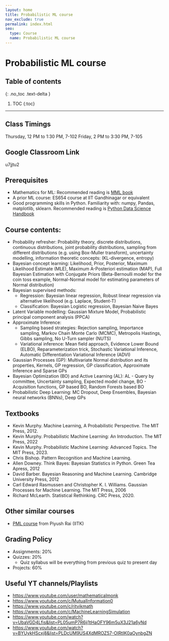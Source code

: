 ```yaml
---
layout: home
title: Probabilistic ML course 
nav_exclude: true
permalink: index.html
seo:
  type: Course
  name: Probabilistic ML course 
---
```


# Probabilistic ML course 

## Table of contents
{: .no_toc .text-delta }

1. TOC
{:toc}

---

## Class Timings
Thursday, 12 PM to 1:30 PM, 7-102
Friday, 2 PM to 3:30 PM, 7-105

## Google Classroom Link
u7jjtu2

## Prerequisites
- Mathematics for ML: Recommended reading is [MML book](https://mml-book.github.io)
- A prior ML course: ES654 course at IIT Gandhinagar or equivalent
- Good programming skills in Python. Familiarity with: numpy, Pandas, matplotlib, sklearn. Recommended reading is [Python Data Science Handbook](https://jakevdp.github.io/PythonDataScienceHandbook/)

## Course contents:

- Probability refresher: Probability theory, discrete distributions, continuous distributions, joint probability distributions, sampling from different distributions (e.g. using Box-Muller transform), uncertainty modelling, information theoretic concepts: (KL-divergence, entropy)
- Bayesian concept learning: Likelihood, Prior, Posterior, Maximum Likelihood Estimate (MLE), Maximum A-Posteriori estimation (MAP), Full Bayesian Estimation with Conjugate Priors (Beta-Bernoulli model for the coin toss example, Normal-Normal model for estimating parameters of Normal distribution)
- Bayesian supervised methods: 
    - Regression: Bayesian linear regression, Robust linear regression via alternative likelihood (e.g. Laplace, Student-T)
    - Classification: Bayesian Logistic regression, Bayesian Naive Bayes
- Latent Variable modelling: Gaussian Mixture Model, Probabilistic principal component analysis (PPCA)
- Approximate Inference:
    - Sampling based strategies: Rejection sampling, Importance sampling, Markov Chain Monte Carlo (MCMC), Metropolis Hastings, Gibbs sampling, No U-Turn sampler (NUTS)
    - Variational inference: Mean field approach, Evidence Lower Bound (ELBO), Reparameterization trick, Stochastic Variational Inference, Automatic Differentiation Variational Inference (ADVI)
- Gaussian Processes (GP): Multivariate Normal distribution and its properties, Kernels, GP regression, GP classification, Approximate Inference and Sparse GPs
- Bayesian Optimization (BO) and Active Learning (AL): AL - Query by committee, Uncertainty sampling, Expected model change, BO - Acquisition functions, GP based BO, Random Forests based BO
- Probabilistic Deep Learning: MC Dropout, Deep Ensembles, Bayesian neural networks (BNNs), Deep GPs

## Textbooks


- Kevin Murphy. Machine Learning, A Probabilistic Perspective. The MIT Press, 2012. 
- Kevin Murphy. Probabilistic Machine Learning: An Introduction. The MIT Press, 2022
- Kevin Murphy. Probabilistic Machine Learning: Advanced Topics. The MIT Press, 2023.
- Chris Bishop. Pattern Recognition and Machine Learning. 
- Allen Downey. Think Bayes: Bayesian Statistics in Python. Green Tea Apress, 2012
- David Barber. Bayesian Reasoning and Machine Learning. Cambridge University Press, 2012
- Carl Edward Rasmussen and Christopher K. I. Williams. Gaussian Processes for Machine Learning. The MIT Press, 2006
- Richard McLearth. Statistical Rethinking. CRC Press, 2020.


## Other similar courses
- [PML course](https://www.cse.iitk.ac.in/users/piyush/courses/pml_winter16/PML.html) from Piyush Rai (IITK)


## Grading Policy

- Assignments: 20%
- Quizzes: 20%
    - Quiz syllabus will be everything from previous quiz to present day
- Projects: 60%

## Useful YT channels/Playlists

- https://www.youtube.com/user/mathematicalmonk
- https://www.youtube.com/c/MutualInformation0
- https://www.youtube.com/c/ritvikmath
- https://www.youtube.com/c/MachineLearningSimulation
- https://www.youtube.com/watch?v=UbaVGD4Lfis&list=PL05umP7R6ij1tHaOFY96m5uX3J21a6yNd
- https://www.youtube.com/watch?v=BYUykHScxj8&list=PLDcUM9US4XdMROZ57-OIRtIK0aOynbgZN

